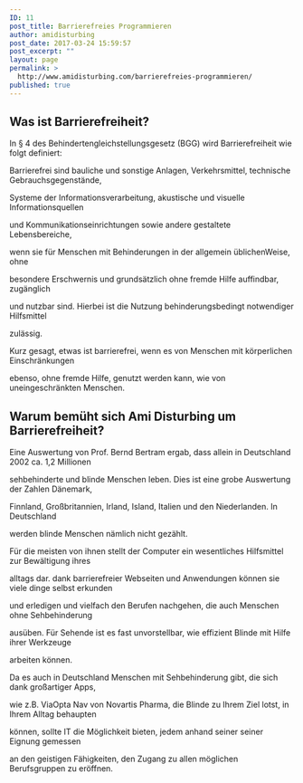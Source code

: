 ```yaml
---
ID: 11
post_title: Barrierefreies Programmieren
author: amidisturbing
post_date: 2017-03-24 15:59:57
post_excerpt: ""
layout: page
permalink: >
  http://www.amidisturbing.com/barrierefreies-programmieren/
published: true
---
```

## Was ist Barrierefreiheit?
<p class="p1">In § 4 des Behindertengleichstellungsgesetz (BGG) wird Barrierefreiheit wie folgt definiert:</p>
<p class="p1">Barrierefrei sind bauliche und sonstige Anlagen, Verkehrsmittel, technische Gebrauchsgegenstände,</p>
<p class="p1">Systeme der Informationsverarbeitung, akustische und visuelle Informationsquellen</p>
<p class="p1">und Kommunikationseinrichtungen sowie andere gestaltete Lebensbereiche,</p>
<p class="p1">wenn sie für Menschen mit Behinderungen in der allgemein üblichenWeise, ohne</p>
<p class="p1">besondere Erschwernis und grundsätzlich ohne fremde Hilfe auffindbar, zugänglich</p>
<p class="p1">und nutzbar sind. Hierbei ist die Nutzung behinderungsbedingt notwendiger Hilfsmittel</p>
<p class="p1">zulässig.</p>
<p class="p1">Kurz gesagt, etwas ist barrierefrei, wenn es von Menschen mit körperlichen Einschränkungen</p>
<p class="p1">ebenso, ohne fremde Hilfe, genutzt werden kann, wie von uneingeschränkten Menschen.</p>

<h2>Warum bemüht sich Ami Disturbing um Barrierefreiheit?</h2>
<p class="p1">Eine Auswertung von Prof. Bernd Bertram ergab, dass allein in Deutschland 2002 ca. 1,2 Millionen</p>
<p class="p1">sehbehinderte und blinde Menschen leben. Dies ist eine grobe Auswertung der Zahlen Dänemark,</p>
<p class="p1">Finnland, Großbritannien, Irland, Island, Italien und den Niederlanden. In Deutschland</p>
<p class="p1">werden blinde Menschen nämlich nicht gezählt.</p>
<p class="p1">Für die meisten von ihnen stellt der Computer ein wesentliches Hilfsmittel zur Bewältigung ihres</p>
<p class="p1">alltags dar. dank barrierefreier Webseiten und Anwendungen können sie viele dinge selbst erkunden</p>
<p class="p1">und erledigen und vielfach den Berufen nachgehen, die auch Menschen ohne Sehbehinderung</p>
<p class="p1">ausüben. Für Sehende ist es fast unvorstellbar, wie effizient Blinde mit Hilfe ihrer Werkzeuge</p>
<p class="p1">arbeiten können.</p>
<p class="p1">Da es auch in Deutschland Menschen mit Sehbehinderung gibt, die sich dank großartiger Apps,</p>
<p class="p1">wie z.B. ViaOpta Nav von Novartis Pharma, die Blinde zu Ihrem Ziel lotst, in Ihrem Alltag behaupten</p>
<p class="p1">können, sollte IT die Möglichkeit bieten, jedem anhand seiner seiner Eignung gemessen</p>
<p class="p1">an den geistigen Fähigkeiten, den Zugang zu allen möglichen Berufsgruppen zu eröffnen.</p>
<p class="p1"></p>